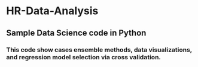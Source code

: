 # HR-Data-Analysis

## Sample Data Science code in Python

### This code show cases ensemble methods, data visualizations, and regression model selection via cross validation.

